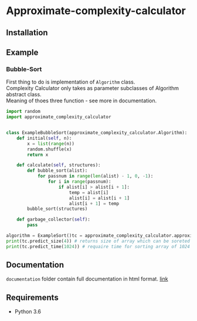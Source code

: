 # Approximate-complexity-calculator

## Installation

## Example
### Bubble-Sort
First thing to do is implementation of `Algorithm` class.<br />
Complexity Calculator only takes as parameter subclasses of Algorithm abstract class.<br />
Meaning of thoes three function - see more in documentation.<br />
```python
import random
import approximate_complexity_calculator


class ExampleBubbleSort(approximate_complexity_calculator.Algorithm):
    def initial(self, n):
        x = list(range(n))
        random.shuffle(x)
        return x

    def calculate(self, structures):
        def bubble_sort(alist):
            for passnum in range(len(alist) - 1, 0, -1):
                for i in range(passnum):
                    if alist[i] > alist[i + 1]:
                        temp = alist[i]
                        alist[i] = alist[i + 1]
                        alist[i + 1] = temp
        bubble_sort(structures)

    def garbage_collector(self):
        pass
```

```python
algorithm = ExampleSort()tc = approximate_complexity_calculator.approximate_complexity(algorithm, time_out=5, debug=True)
print(tc.predict_size(4)) # returns size of array which can be soreted in less than 4 seconds
print(tc.predict_time(1024)) # requaire time for sorting array of 1024 elements
```

## Documentation 
`documentation` folder contain full documentation in html format.
[link](https://github.com/michalpawlowicz/Approximate-complexity-calculator/tree/master/documentation)

## Requirements
* Python 3.6
